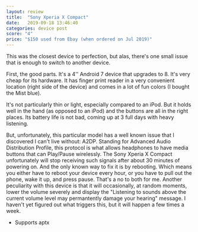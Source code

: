 ```yaml
---
layout: review
title:  "Sony Xperia X Compact"
date:   2019-09-18 13:46:40
categories: device post
score: "4"
price: "$150 used from Ebay (when ordered on Jul 2019)"
---
```

This was the closest device to perfection, but alas, there's one small issue that is enough to switch to another device.

First, the good parts. It's a 4'' Android 7 device that upgrades to 8. It's very cheap for its hardware. It has finger print reader in a very convenient location (right side of the device) and comes in a lot of fun colors (I bought the Mist blue).

It's not particularly thin or light, especially compared to an iPod. But it holds well in the hand (as opposed to an iPod) and the buttons are all in the right places. Its battery life is not bad, coming up at 3 full days with heavy listening.

But, unfortunately, this particular model has a well known issue that I discovered I can't live without: A2DP. Standing for Advanced Audio Distribution Profile, this protocol is what allows headphones to have media buttons that can Play/Pause wirelessly. The Sony Xperia X Compact unfortunately will stop receiving such signals after about 30 minutes of powering on. And the only known way to fix it is by rebooting. Which means you either have to reboot your device every hour, or you have to pull out the phone, wake it up, and press pause. That's a no to both for me.
Another peculiarity with this device is that it will occasionally, at random moments, lower the volume severely and display the "Listening to sounds above the current volume level may permantently damage your hearing" message. I haven't yet figured out what triggers this, but it will happen a few times a week.
 
- Supports aptx